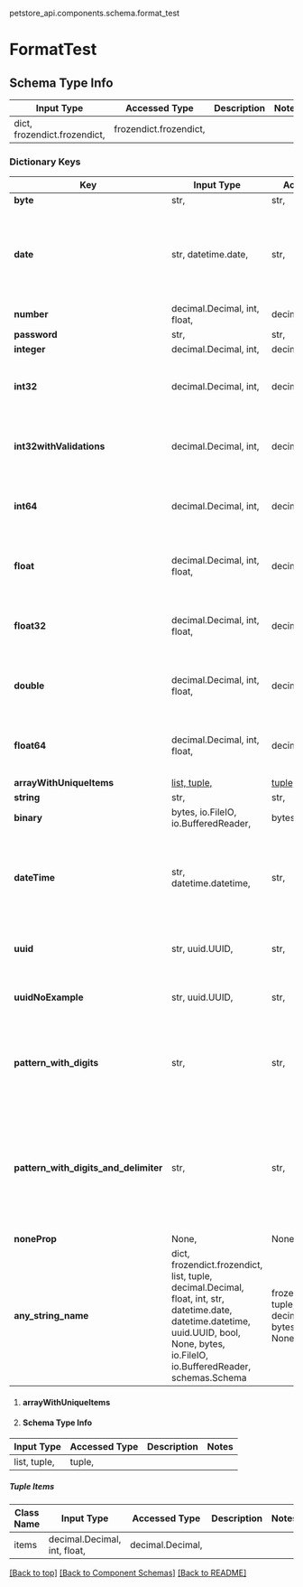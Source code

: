 <a name="top"></a>
petstore_api.components.schema.format_test
# FormatTest

## Schema Type Info
Input Type | Accessed Type | Description | Notes
------------ | ------------- | ------------- | -------------
dict, frozendict.frozendict,  | frozendict.frozendict,  |  |

### Dictionary Keys
Key | Input Type | Accessed Type | Description | Notes
------------ | ------------- | ------------- | ------------- | -------------
**byte** | str,  | str,  |  |
**date** | str, datetime.date,  | str,  |  | value must conform to RFC-3339 full-date YYYY-MM-DD
**number** | decimal.Decimal, int, float,  | decimal.Decimal,  |  |
**password** | str,  | str,  |  |
**integer** | decimal.Decimal, int,  | decimal.Decimal,  |  | [optional]
**int32** | decimal.Decimal, int,  | decimal.Decimal,  |  | [optional] value must be a 32 bit integer
**int32withValidations** | decimal.Decimal, int,  | decimal.Decimal,  |  | [optional] value must be a 32 bit integer
**int64** | decimal.Decimal, int,  | decimal.Decimal,  |  | [optional] value must be a 64 bit integer
**float** | decimal.Decimal, int, float,  | decimal.Decimal,  | this is a reserved python keyword | [optional] value must be a 32 bit float
**float32** | decimal.Decimal, int, float,  | decimal.Decimal,  |  | [optional] value must be a 32 bit float
**double** | decimal.Decimal, int, float,  | decimal.Decimal,  |  | [optional] value must be a 64 bit float
**float64** | decimal.Decimal, int, float,  | decimal.Decimal,  |  | [optional] value must be a 64 bit float
**arrayWithUniqueItems** | [list, tuple, ](#arrayWithUniqueItems) | [tuple, ](#arrayWithUniqueItems) |  | [optional]
**string** | str,  | str,  |  | [optional]
**binary** | bytes, io.FileIO, io.BufferedReader,  | bytes, io.FileIO,  |  | [optional]
**dateTime** | str, datetime.datetime,  | str,  |  | [optional] value must conform to RFC-3339 date-time
**uuid** | str, uuid.UUID,  | str,  |  | [optional] value must be a uuid
**uuidNoExample** | str, uuid.UUID,  | str,  |  | [optional] value must be a uuid
**pattern_with_digits** | str,  | str,  | A string that is a 10 digit number. Can have leading zeros. | [optional]
**pattern_with_digits_and_delimiter** | str,  | str,  | A string starting with &#x27;image_&#x27; (case insensitive) and one to three digits following i.e. Image_01. | [optional]
**noneProp** | None,  | NoneClass,  |  | [optional]
**any_string_name** | dict, frozendict.frozendict, list, tuple, decimal.Decimal, float, int, str, datetime.date, datetime.datetime, uuid.UUID, bool, None, bytes, io.FileIO, io.BufferedReader, schemas.Schema | frozendict.frozendict, tuple, decimal.Decimal, str, bytes, BoolClass, NoneClass, FileIO | any string name can be used but the value must be the correct type | [optional]

1. #### arrayWithUniqueItems
1. #### Schema Type Info
| Input Type | Accessed Type | Description | Notes |
| ------------ | ------------- | ------------- | ------------- |
|list, tuple,  | tuple,  |  ||
##### Tuple Items
Class Name | Input Type | Accessed Type | Description | Notes
------------- | ------------- | ------------- | ------------- | -------------
items | decimal.Decimal, int, float,  | decimal.Decimal,  |  |


[[Back to top]](#top) [[Back to Component Schemas]](../../../README.md#Component-Schemas) [[Back to README]](../../../README.md)
